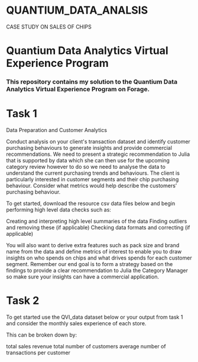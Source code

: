 # QUANTIUM_DATA_ANALSIS
CASE STUDY ON SALES OF CHIPS

# Quantium Data Analytics Virtual Experience Program
### This repository contains my solution to the Quantium Data Analytics Virtual Experience Program on Forage.

# Task 1
Data Preparation and Customer Analytics

Conduct analysis on your client's transaction dataset and identify customer purchasing behaviours to generate insights and provide commercial recommendations.
We need to present a strategic recommendation to Julia that is supported by data which she can then use for the upcoming category review however to do so we need to analyse the data to understand the current purchasing trends and behaviours. The client is particularly interested in customer segments and their chip purchasing behaviour. Consider what metrics would help describe the customers’ purchasing behaviour.  

To get started, download the resource csv data files below and begin performing high level data checks such as:

Creating and interpreting high level summaries of the data
Finding outliers and removing these (if applicable)
Checking data formats and correcting (if applicable)

You will also want to derive extra features such as pack size and brand name from the data and define metrics of interest to enable you to draw insights on who spends on chips and what drives spends for each customer segment. Remember our end goal is to form a strategy based on the findings to provide a clear recommendation to Julia the Category Manager so make sure your insights can have a commercial application.


# Task 2



To get started use the QVI_data dataset below or your output from task 1 and consider the monthly sales experience of each store. 



This can be broken down by:

total sales revenue
total number of customers
average number of transactions per customer

